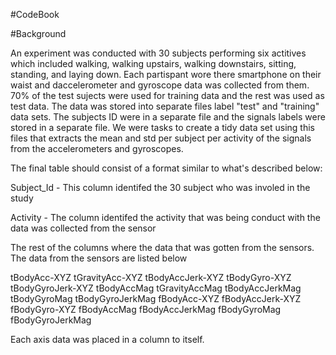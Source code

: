 #CodeBook 

#Background

An experiment was conducted with 30 subjects performing six actitives which included walking, walking upstairs, walking downstairs, sitting, standing, and laying down. Each partispant wore there smartphone on their waist and daccelerometer and gyroscope data was collected from them. 70% of the test sujects were used for training data and the rest was used as test data. The data was stored into separate files label "test" and "training" data sets. The subjects ID were in a separate file and the signals labels were stored in a separate file. We were tasks to create a tidy data set using this files that extracts the mean and std per subject per activity of the signals from the accelerometers and gyroscopes.  

The final table should consist of a format similar to what's described below:

Subject_Id - This column identifed the 30 subject who was involed in the study

Activity - The column identifed the activity that was being conduct with the data was collected from the sensor

The rest of the columns where the data that was gotten from the sensors. The data from the sensors are listed below

tBodyAcc-XYZ
tGravityAcc-XYZ
tBodyAccJerk-XYZ
tBodyGyro-XYZ
tBodyGyroJerk-XYZ
tBodyAccMag
tGravityAccMag
tBodyAccJerkMag
tBodyGyroMag
tBodyGyroJerkMag
fBodyAcc-XYZ
fBodyAccJerk-XYZ
fBodyGyro-XYZ
fBodyAccMag
fBodyAccJerkMag
fBodyGyroMag
fBodyGyroJerkMag

Each axis data was placed in a column to itself. 
